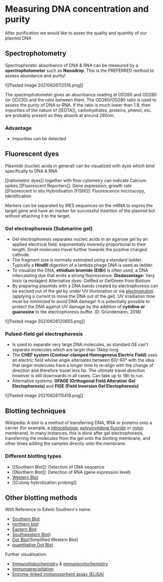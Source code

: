# Measuring DNA concentration and purity
After purification we would like to asses the quality and quantity of our plasmid DNA
## Spectrophotometry
Spectrophoretic absorbance of DNA & RNA can be measured by a  __spectrophotometer__ such as __Nanodrop__. This is the PREFERRED method to assess abundance and purity!

![[Pasted image 20210626112516.png]]

The spectrophotometer gives an absorbance reading at OD260 and OD280 (or OD230) and the ratio between them. The OD260/OD280 ratio is used to assess the purity of DNA or RNA. If the ratio is much lower than 1.8, then impurities of the nature of [[EDTA]], carbohydrates, proteins, phenol, etc. are probably present as they absorb at around 280nm.

### Advantage
- Impurities can be detected

## Fluorescent dyes
Plasmids (nucleic acids in general) can be visualized with dyes which bind specifically to DNA & RNA

[[ratiometric dyes]] together with flow cytometry can indicate Calcium spikes
[[Fluorescent Reporters]]: Gene expression, growth rate
[[Fluorescent in situ Hybridisation (FISH)]]: Fluorescence microscopy, Identification

Markers can be separated by IRES sequences on the mRNA to expres the target gene and have an marker for successful insertion of the plasmid but without attaching it to the target. 

### Gel electrophoresis (Submarine gel)
- Gel electrophoresis separates nucleic acids in an agarose gel by an applied electrical field, exponentially inveresly proportional to their length. Small molecules travel further towards the positive charged cathode. 
- The fragment size is normally estimated using a standard ladder. Typically a __HindIII__ digestion of a lambda phage DNA is used as ladder.
- To visualize the DNA, __ethidium bromide (EtBr)__ is often used, a DNA intercalating dye that emits a strong fluorescence.
__Disdavantage:__ Very toxic (a mutagen)
Alternative dyes: GelRed or GelGreen from Biotium
- By preparing plasmids with a DNA bands created by electrophoresis can be excised out of the gel by under UV illumination or via [electroelution](https://en.wikipedia.org/wiki/Electroelution) (applying a current to move the DNA out of the gel). UV irradiation time must be minimized to avoid DNA damage! It is potentially possible to protect the DNA against UV damage by the addition of __cytidine or guanosine__ to the electrophoresis buffer. (D. Gründemann, 2018)

![[Pasted image 20210626120655.png]]
### Pulsed-field gel electrophoresis
-  Is used to separate very large DNA molecules, as standard GE can't separate molecules which are larger than 15kbp long.
-  The __CHEF system (Contour-clamped Homogenous Electric Field)__ uses an electric field whose angle alternates between 60/-60° with the idea that larger molecules have a longer time to re-align with the change of direction and therefore travel less far. The ultimate travel direction however is still downwards in all cases. Can take up to 18h to run. 
-  Alternative systems: __OFAGE (Orthogonal Field Alteration Gel Electophoresis)__ and __FIGE (Field Inversion Gel Electophoresis)__

![[Pasted image 20210626115419.png]]

## Blotting techniques
Wikipedia:
A blot is a method of transferring DNA, RNA or proteins onto a carrier (for example, a [nitrocellulose](https://en.wikipedia.org/wiki/Nitrocellulose "Nitrocellulose"), [polyvinylidene fluoride](https://en.wikipedia.org/wiki/Polyvinylidene_fluoride) or [nylon](https://en.wikipedia.org/wiki/Nylon "Nylon") membrane). In many instances, this is done after gel electrophoresis, transferring the molecules from the gel onto the blotting membrane, and other times adding the samples directly onto the membrane.

### Different blotting types
- [[Southern Blot]]: Detection of DNA sequence
- [[Northern Blot]]: Detection of RNA (gene expression level)
- [Western Blot](https://www.wikiwand.com/en/Western_blot)
- [[Colony hybridization probing]]

## Other blotting methods
With Reference to Edwin Southern's name:
- [Southern Blot](https://www.wikiwand.com/en/Southern_blot#citenote3)
- [northern blot](https://www.wikiwand.com/en/Northern_blot)
- [Eastern Blot](https://www.wikiwand.com/en/Eastern_blotting)
- [Southwestern Blot](https://www.wikiwand.com/en/Southwestern_blot)) 
- [Dot Blot](https://www.wikiwand.com/en/Dot_blot)(Simplified Western Blot)
- [quantitative Dot Blot](https://www.wikiwand.com/en/Quantitative_dot_blot)

Further visualisation:
- [Immunohistochemistry](https://www.wikiwand.com/en/Immunohistochemistry) & [immunocytochemistry](https://www.wikiwand.com/en/Immunocytochemistry)
- [Immunoprecipitation](https://www.wikiwand.com/en/Immunoprecipitation)
- [Enzyme-linked immunosorbent assay (ELISA)](https://www.wikiwand.com/en/Enzyme-linked_immunosorbent_assay)

